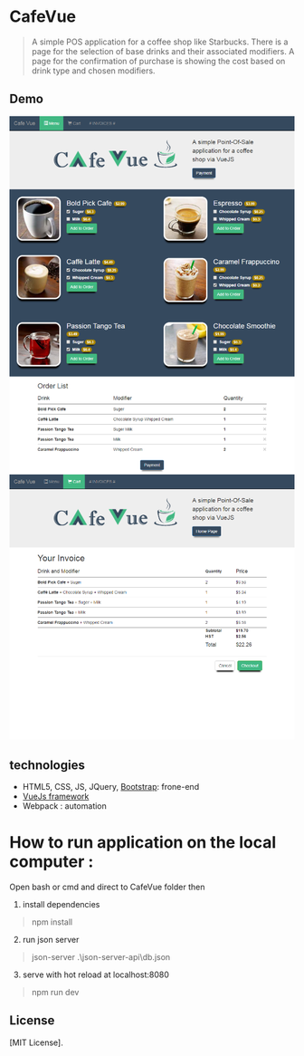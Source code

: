 
# CafeVue

> A simple POS application for a coffee shop like Starbucks. There is a page
 for the selection of base drinks and their associated modifiers. A page for the
confirmation of purchase is showing the cost based on drink type and chosen
modifiers.





## Demo

![small-view](Home.png)
![phone-view](Cart.png)



## technologies
* HTML5, CSS, JS, JQuery, [Bootstrap](http://getbootstrap.com/): frone-end
* [VueJs framework](https://vuejs.org/)
* Webpack : automation




# How to run application on the local computer :

Open bash or cmd and direct to CafeVue folder then

1)  install dependencies
> npm install

2)  run json server
> json-server .\json-server-api\db.json

3)  serve with hot reload at localhost:8080
> npm run dev

## License

[MIT License].

